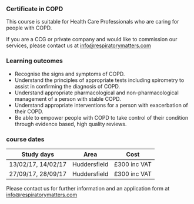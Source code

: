 ### Certificate in COPD

This course is suitable for Health Care Professionals who are caring for people with COPD.

If you are a CCG or private company and would like to commission our services, please contact us at info@respiratorymatters.com

### Learning outcomes

* Recognise the signs and symptoms of COPD.
* Understand the principles of appropriate tests including spirometry to assist in confirming the diagnosis of COPD.
* Understand appropriate pharmacological and non-pharmacological management of a person with stable COPD.
* Understand appropriate interventions for a person with exacerbation of their COPD.
* Be able to empower people with COPD to take control of their condition through evidence based, high quality reviews.

### course dates 

| Study days          | Area         | Cost        |  
|---------------------|--------------|-------------|
| 13/02/17, 14/02/17  | Huddersfield | £300 inc VAT| 
| 27/09/17, 28/09/17  | Huddersfield | £300 inc VAT| 

Please contact us for further information and an application form at info@respiratorymatters.com


